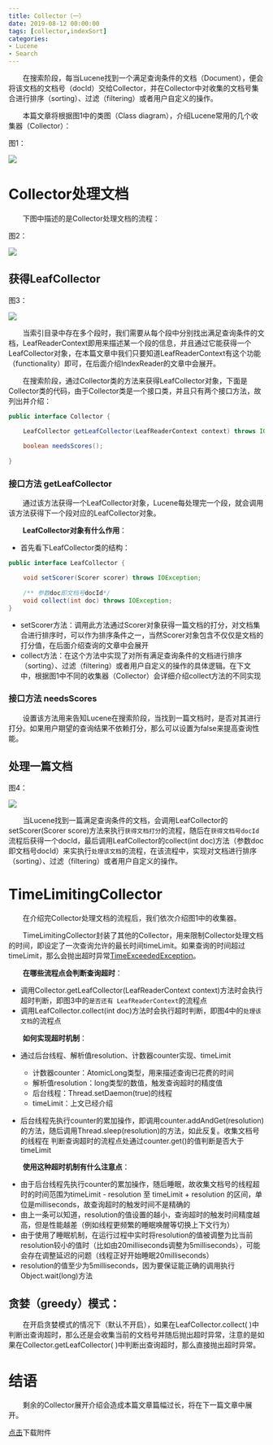 ```yaml
---
title: Collector（一）
date: 2019-08-12 00:00:00
tags: [collector,indexSort]
categories:
- Lucene
- Search
---
```


&emsp;&emsp;在搜索阶段，每当Lucene找到一个满足查询条件的文档（Document），便会将该文档的文档号（docId）交给Collector，并在Collector中对收集的文档号集合进行排序（sorting）、过滤（filtering）或者用户自定义的操作。

&emsp;&emsp;本篇文章将根据图1中的类图（Class diagram），介绍Lucene常用的几个收集器（Collector）：

图1：

<img src="http://www.amazingkoala.com.cn/uploads/lucene/Search/Collector/Collector（一）/1.png">

# Collector处理文档

&emsp;&emsp;下图中描述的是Collector处理文档的流程：

图2：

<img src="http://www.amazingkoala.com.cn/uploads/lucene/Search/Collector/Collector（一）/2.png">

## 获得LeafCollector

图3：

<img src="http://www.amazingkoala.com.cn/uploads/lucene/Search/Collector/Collector（一）/3.png">

&emsp;&emsp;当索引目录中存在多个段时，我们需要从每个段中分别找出满足查询条件的文档，LeafReaderContext即用来描述某一个段的信息，并且通过它能获得一个LeafCollector对象，在本篇文章中我们只要知道LeafReaderContext有这个功能（functionality）即可，在后面介绍IndexReader的文章中会展开。

&emsp;&emsp;在搜索阶段，通过Collector类的方法来获得LeafCollector对象，下面是Collector类的代码，由于Collector类是一个接口类，并且只有两个接口方法，故列出并介绍：

```java
public interface Collector {

    LeafCollector getLeafCollector(LeafReaderContext context) throws IOException;
  
    boolean needsScores();
    
}
```

### 接口方法 getLeafCollector

&emsp;&emsp;通过该方法获得一个LeafCollector对象，Lucene每处理完一个段，就会调用该方法获得下一个段对应的LeafCollector对象。

&emsp;&emsp;**LeafCollector对象有什么作用**：

- 首先看下LeafCollector类的结构：

```java
public interface LeafCollector {

    void setScorer(Scorer scorer) throws IOException;
 
    /** 参数doc即文档号docId*/
    void collect(int doc) throws IOException;
}
```

- setScorer方法：调用此方法通过Scorer对象获得一篇文档的打分，对文档集合进行排序时，可以作为排序条件之一，当然Scorer对象包含不仅仅是文档的打分值，在后面介绍查询的文章中会展开
- collect方法：在这个方法中实现了对所有满足查询条件的文档进行排序（sorting）、过滤（filtering）或者用户自定义的操作的具体逻辑。在下文中，根据图1中不同的收集器（Collector）会详细介绍collect方法的不同实现

### 接口方法 needsScores

&emsp;&emsp;设置该方法用来告知Lucene在搜索阶段，当找到一篇文档时，是否对其进行打分。如果用户期望的查询结果不依赖打分，那么可以设置为false来提高查询性能。

## 处理一篇文档

图4：

<img src="http://www.amazingkoala.com.cn/uploads/lucene/Search/Collector/Collector（一）/4.png">

&emsp;&emsp;当Lucene找到一篇满足查询条件的文档，会调用LeafCollector的setScorer(Scorer score)方法来执行`获得文档打分`的流程，随后在`获得文档号docId`流程后获得一个docId，最后调用LeafCollector的collect(int doc)方法（参数doc即文档号docId）来实执行`处理该文档`的流程，在该流程中，实现对文档进行排序（sorting）、过滤（filtering）或者用户自定义的操作。

# TimeLimitingCollector

&emsp;&emsp;在介绍完Collector处理文档的流程后，我们依次介绍图1中的收集器。

&emsp;&emsp;TimeLimitingCollector封装了其他的Collector，用来限制Collector处理文档的时间，即设定了一次查询允许的最长时间timeLimit。如果查询的时间超过timeLimit，那么会抛出超时异常[TimeExceededException](https://github.com/LuXugang/Lucene-7.5.0/blob/master/solr-7.5.0/lucene/core/src/java/org/apache/lucene/search/TimeLimitingCollector.java)。

&emsp;&emsp;**在哪些流程点会判断查询超时**：

- 调用Collector.getLeafCollector(LeafReaderContext context)方法时会执行超时判断，即图3中的`是否还有
LeafReaderContext`的流程点
- 调用LeafCollector.collect(int doc)方法时会执行超时判断，即图4中的`处理该文档`的流程点


&emsp;&emsp;**如何实现超时机制**：

- 通过后台线程、解析值resolution、计数器counter实现、timeLimit
  - 计数器counter：AtomicLong类型，用来描述查询已花费的时间
  - 解析值resolution：long类型的数值，触发查询超时的精度值
  - 后台线程：Thread.setDaemon(true)的线程
  - timeLimit：上文已经介绍
  
- 后台线程先执行counter的累加操作，即调用counter.addAndGet(resolution)的方法，随后调用Thread.sleep(resolution)的方法，如此反复。收集文档号的线程在 判断查询超时的流程点处通过counter.get()的值判断是否大于timeLimit

&emsp;&emsp;**使用这种超时机制有什么注意点**：

- 由于后台线程先执行counter的累加操作，随后睡眠，故收集文档号的线程超时的时间范围为timeLimit - resolution 至 timeLimit + resolution 的区间，单位是milliseconds，故查询超时的触发时间不是精确的
- 由上一条可以知道，resolution的值设置的越小，查询超时的触发时间精度越高，但是性能越差（例如线程更频繁的睡眠唤醒等切换上下文行为）
- 由于使用了睡眠机制，在运行过程中实时将resolution的值被调整为比当前resolution较小的值时（比如由20milliseconds调整为5milliseconds），可能会存在调整延迟的问题（线程正好开始睡眠20milliseconds）
- resolution的值至少为5milliseconds，因为要保证能正确的调用执行Object.wait(long)方法

## 贪婪（greedy）模式：

&emsp;&emsp;在开启贪婪模式的情况下（默认不开启），如果在LeafCollector.collect( )中判断出查询超时，那么还是会收集当前的文档号并随后抛出超时异常，注意的是如果在Collector.getLeafCollector( )中判断出查询超时，那么直接抛出超时异常。

# 结语

&emsp;&emsp;剩余的Collector展开介绍会造成本篇文章篇幅过长，将在下一篇文章中展开。

[点击](http://www.amazingkoala.com.cn/attachment/Lucene/Search/Collector/Collector（一）/Collector（一）.zip)下载附件



